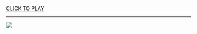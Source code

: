 
<a href="https://premium76.site?title=tap_road_unblocked_games&ref=13M">CLICK TO PLAY</a></h3>
<hr>

<a href="https://premium76.site?title=tap_road_unblocked_games&ref=13M"><img src="https://clearcache.store/games.png"></a>


